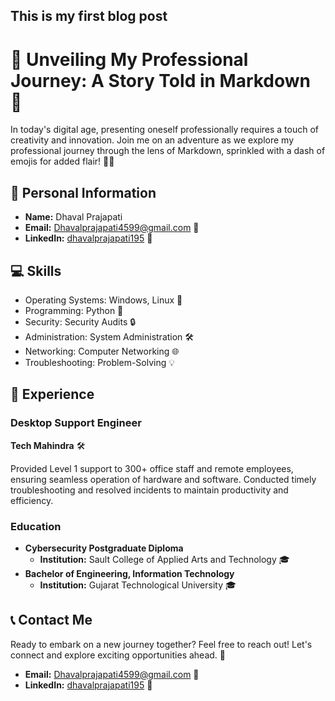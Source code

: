 ## This is my first blog post

# 📝 Unveiling My Professional Journey: A Story Told in Markdown 🚀

In today's digital age, presenting oneself professionally requires a touch of creativity and innovation. Join me on an adventure as we explore my professional journey through the lens of Markdown, sprinkled with a dash of emojis for added flair! 💼✨

## 🌟 Personal Information

- **Name:** Dhaval Prajapati
- **Email:** Dhavalprajapati4599@gmail.com 📧
- **LinkedIn:** [dhavalprajapati195](https://linkedin.com/in/dhavalprajapati195) 🔗

## 💻 Skills

- Operating Systems: Windows, Linux 🐧
- Programming: Python 🐍
- Security: Security Audits 🔒
- Administration: System Administration 🛠️
- Networking: Computer Networking 🌐
- Troubleshooting: Problem-Solving 💡

## 🏢 Experience

### Desktop Support Engineer
**Tech Mahindra** 🛠️

Provided Level 1 support to 300+ office staff and remote employees, ensuring seamless operation of hardware and software. Conducted timely troubleshooting and resolved incidents to maintain productivity and efficiency.

### Education

- **Cybersecurity Postgraduate Diploma**
  - **Institution:** Sault College of Applied Arts and Technology 🎓
- **Bachelor of Engineering, Information Technology**
  - **Institution:** Gujarat Technological University 🎓

## 📞 Contact Me

Ready to embark on a new journey together? Feel free to reach out! Let's connect and explore exciting opportunities ahead. 🚀

- **Email:** Dhavalprajapati4599@gmail.com 📧
- **LinkedIn:** [dhavalprajapati195](https://linkedin.com/in/dhavalprajapati195) 🔗
